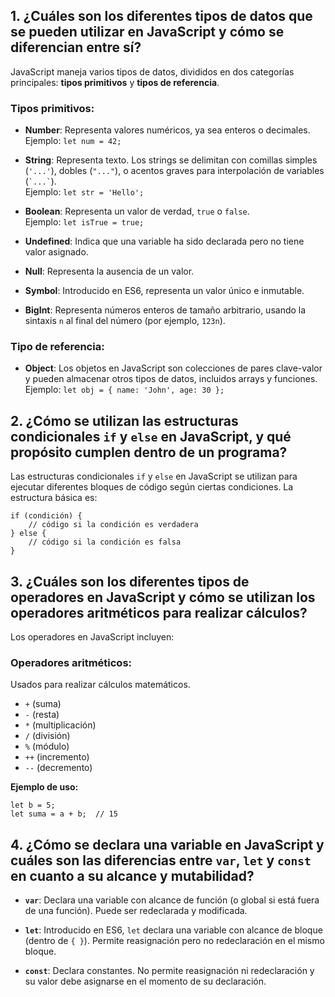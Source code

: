 ## 1. ¿Cuáles son los diferentes tipos de datos que se pueden utilizar en JavaScript y cómo se diferencian entre sí?

JavaScript maneja varios tipos de datos, divididos en dos categorías principales: **tipos primitivos** y **tipos de referencia**.

### Tipos primitivos:

- **Number**: Representa valores numéricos, ya sea enteros o decimales.  
  Ejemplo: `let num = 42;`

- **String**: Representa texto. Los strings se delimitan con comillas simples (`'...'`), dobles (`"..."`), o acentos graves para interpolación de variables (`` `...` ``).  
  Ejemplo: `let str = 'Hello';`

- **Boolean**: Representa un valor de verdad, `true` o `false`.  
  Ejemplo: `let isTrue = true;`

- **Undefined**: Indica que una variable ha sido declarada pero no tiene valor asignado.

- **Null**: Representa la ausencia de un valor.

- **Symbol**: Introducido en ES6, representa un valor único e inmutable.

- **BigInt**: Representa números enteros de tamaño arbitrario, usando la sintaxis `n` al final del número (por ejemplo, `123n`).

### Tipo de referencia:

- **Object**: Los objetos en JavaScript son colecciones de pares clave-valor y pueden almacenar otros tipos de datos, incluidos arrays y funciones.  
  Ejemplo: `let obj = { name: 'John', age: 30 };`

## 2. ¿Cómo se utilizan las estructuras condicionales `if` y `else` en JavaScript, y qué propósito cumplen dentro de un programa?

Las estructuras condicionales `if` y `else` en JavaScript se utilizan para ejecutar diferentes bloques de código según ciertas condiciones. La estructura básica es:

```
if (condición) {
    // código si la condición es verdadera
} else {
    // código si la condición es falsa
}
```
## 3. ¿Cuáles son los diferentes tipos de operadores en JavaScript y cómo se utilizan los operadores aritméticos para realizar cálculos?

Los operadores en JavaScript incluyen:

### Operadores aritméticos:
Usados para realizar cálculos matemáticos.

- `+` (suma)
- `-` (resta)
- `*` (multiplicación)
- `/` (división)
- `%` (módulo)
- `++` (incremento)
- `--` (decremento)

**Ejemplo de uso:**


```let a = 10;
let b = 5;
let suma = a + b;  // 15
```

## 4. ¿Cómo se declara una variable en JavaScript y cuáles son las diferencias entre `var`, `let` y `const` en cuanto a su alcance y mutabilidad?

- **`var`**: Declara una variable con alcance de función (o global si está fuera de una función). Puede ser redeclarada y modificada.

- **`let`**: Introducido en ES6, `let` declara una variable con alcance de bloque (dentro de `{ }`). Permite reasignación pero no redeclaración en el mismo bloque.

- **`const`**: Declara constantes. No permite reasignación ni redeclaración y su valor debe asignarse en el momento de su declaración.

